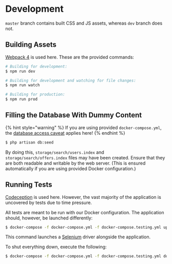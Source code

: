 # Development

`master` branch contains built CSS and JS assets, whereas `dev` branch does not.

## Building Assets

[Webpack 4](https://webpack.js.org/) is used here. These are the provided commands:

```bash
# Building for development:
$ npm run dev

# Building for development and watching for file changes:
$ npm run watch

# Building for production:
$ npm run prod
```

## Filling the Database With Dummy Content

{% hint style="warning" %}
If you are using provided `docker-compose.yml`, the [database access caveat](installation.md#database-access-caveat) applies here!
{% endhint %}

```bash
$ php artisan db:seed
```

By doing this, `storage/search/users.index` and `storage/search/offers.index` files may have been created.
Ensure that they are both readable and writable by the web server. (This is ensured automatically if you are using provided Docker configuration.)

## Running Tests

[Codeception](https://codeception.com/) is used here. However, the vast majority of the application is uncovered by tests due to time pressure.

All tests are meant to be run with our Docker configuration. The application should, however, be launched differently:

```bash
$ docker-compose -f docker-compose.yml -f docker-compose.testing.yml up
```

This command launches a [Selenium](https://www.seleniumhq.org/) driver alongside the application.

To shut everything down, execute the following:

```bash
$ docker-compose -f docker-compose.yml -f docker-compose.testing.yml down
```